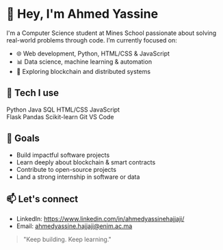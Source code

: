 # 👋 Hey, I'm Ahmed Yassine

I'm a Computer Science student at Mines School passionate about solving real-world problems through code. I’m currently focused on:

- 🌐 Web development, Python, HTML/CSS & JavaScript
- 📊 Data science, machine learning & automation
- 🧠 Exploring blockchain and distributed systems

## 🚀 Tech I use
Python Java SQL HTML/CSS JavaScript  
Flask Pandas Scikit-learn Git VS Code

## 🎯 Goals
- Build impactful software projects
- Learn deeply about blockchain & smart contracts
- Contribute to open-source projects
- Land a strong internship in software or data

## 📫 Let's connect
- LinkedIn: https://www.linkedin.com/in/ahmedyassinehajjaji/
- Email: ahmedyassine.hajjaji@enim.ac.ma 

> "Keep building. Keep learning."
